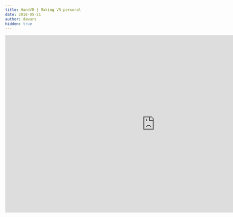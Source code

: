 ```yaml
---
title: HandVR | Making VR personal
date: 2018-05-21
author: dawars
hidden: true
---
```

<div class="video-container">
<iframe src="https://docs.google.com/presentation/d/e/2PACX-1vSxK303txCOvo-tQDKF-CKoYw4fhJgF81duzhgXHdTN9AtEbpNhXpaoW9hixHR_026HwPU-R8SepBdA/embed?start=false&loop=false&delayms=3000" frameborder="0" width="960" height="569" allowfullscreen="true" mozallowfullscreen="true" webkitallowfullscreen="true"></iframe>
</div>
